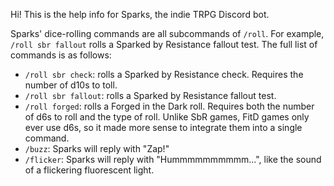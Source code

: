 Hi! This is the help info for Sparks, the indie TRPG Discord bot.

Sparks' dice-rolling commands are all subcommands of `/roll`. For example, `/roll sbr fallout` rolls a Sparked by Resistance fallout test. The full list of commands is as follows:

- `/roll sbr check`: rolls a Sparked by Resistance check. Requires the number of d10s to toll.
- `/roll sbr fallout`: rolls a Sparked by Resistance fallout test.
- `/roll forged`: rolls a Forged in the Dark roll. Requires both the number of d6s to roll and the type of roll. Unlike SbR games, FitD games only ever use d6s, so it made more sense to integrate them into a single command.
- `/buzz`: Sparks will reply with "Zap!"
- `/flicker`: Sparks will reply with "Hummmmmmmmmm...", like the sound of a flickering fluorescent light.

